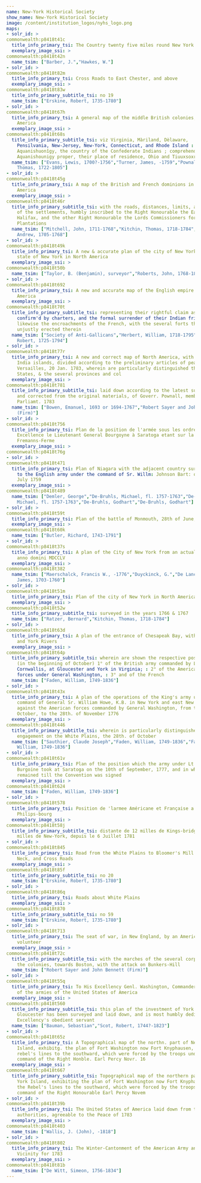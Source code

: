 ```yaml
---
name: New-York Historical Society
show_name: New-York Historical Society
image: /content/institution_logos/nyhs_logo.png
maps:
- solr_id: > 
commonwealth:p8418t41c
  title_info_primary_tsi: The Country twenty five miles round New York
  exemplary_image_ssi: > 
commonwealth:p8418t42n
  name_tsim: ["Barber, J.","Hawkes, W."]
- solr_id: > 
commonwealth:p8418t82m
  title_info_primary_tsi: Cross Roads to East Chester, and above
  exemplary_image_ssi: > 
commonwealth:p8418t83w
  title_info_primary_subtitle_tsi: no 19
  name_tsim: ["Erskine, Robert, 1735-1780"]
- solr_id: > 
commonwealth:p8418t67h
  title_info_primary_tsi: A general map of the middle British colonies, in
    America
  exemplary_image_ssi: > 
commonwealth:p8418t68s
  title_info_primary_subtitle_tsi: viz Virginia, Màriland, Dèlaware,
    Pensilvania, New-Jersey, New-York, Connecticut, and Rhode Island : of
    Aquanishuonîgy, the country of the Confederate Indians ; comprehending
    Aquanishounigy proper, their place of residence, Ohio and Tiuuxsoxruntie, t
  name_tsim: ["Evans, Lewis, 1700?-1756","Turner, James, -1759","Pownall,
    Thomas, 1722-1805"]
- solr_id: > 
commonwealth:p8418t45g
  title_info_primary_tsi: A map of the British and French dominions in North
    America
  exemplary_image_ssi: > 
commonwealth:p8418t46r
  title_info_primary_subtitle_tsi: with the roads, distances, limits, and extent
    of the settlements, humbly inscribed to the Right Honourable the Earl of
    Halifax, and the other Right Honourable the Lords Commissioners for Trade &
    Plantations
  name_tsim: ["Mitchell, John, 1711-1768","Kitchin, Thomas, 1718-1784","Millar,
    Andrew, 1705-1768"]
- solr_id: > 
commonwealth:p8418t49k
  title_info_primary_tsi: A new & accurate plan of the city of New York in the
    state of New York in North America
  exemplary_image_ssi: > 
commonwealth:p8418t50b
  name_tsim: ["Taylor, B. (Benjamin), surveyor","Roberts, John, 1768-1803"]
- solr_id: > 
commonwealth:p8418t692
  title_info_primary_tsi: A new and accurate map of the English empire in North
    America
  exemplary_image_ssi: > 
commonwealth:p8418t70t
  title_info_primary_subtitle_tsi: representing their rightful claim as
    confirm'd by charters, and the formal surrender of their Indian friends :
    likewise the encroachments of the French, with the several forts they have
    unjustly erected therein
  name_tsim: ["Society of Anti-Gallicans","Herbert, William, 1718-1795","Sayer,
    Robert, 1725-1794"]
- solr_id: > 
commonwealth:p8418t77r
  title_info_primary_tsi: A new and correct map of North America, with the West
    India islands, divided according to the preliminary articles of peace, signed at
    Versailles, 20 Jan. 1783, wherein are particularly distinguished the United
    States, & the several provinces and col
  exemplary_image_ssi: > 
commonwealth:p8418t781
  title_info_primary_subtitle_tsi: laid down according to the latest surveys,
    and corrected from the original materials, of Goverr. Pownall, membr. of
    Parliamt. 1783
  name_tsim: ["Bowen, Emanuel, 1693 or 1694-1767","Robert Sayer and John Bennett
    (Firm)"]
- solr_id: > 
commonwealth:p8418t756
  title_info_primary_tsi: Plan de la position de l'armée sous les ordre de son
    Excellence le Lieutenant General Bourgoyne à Saratoga etant sur la Retraite de
    Fremanns-Ferme
  exemplary_image_ssi: > 
commonwealth:p8418t76g
- solr_id: > 
commonwealth:p8418t471
  title_info_primary_tsi: Plan of Niagara with the adjacent country surrendered
    to the English army under the command of Sr. Willm: Johnson Bart: on the 25th of
    July 1759
  exemplary_image_ssi: > 
commonwealth:p8418t489
  name_tsim: ["Demler, George","De-Bruhls, Michael, fl. 1757-1763","De-Bruhls,
    Michael, fl. 1757-1763","De-Bruhls, Godhart","De-Bruhls, Godhart"]
- solr_id: > 
commonwealth:p8418t59t
  title_info_primary_tsi: Plan of the battle of Monmouth, 28th of June, 78
  exemplary_image_ssi: > 
commonwealth:p8418t60k
  name_tsim: ["Butler, Richard, 1743-1791"]
- solr_id: > 
commonwealth:p8418t37s
  title_info_primary_tsi: A plan of the City of New York from an actual survey
    anno domini MDCCLV
  exemplary_image_ssi: > 
commonwealth:p8418t382
  name_tsim: ["Maerschalck, Francis W., -1776","Duyckinck, G.","De Lancey,
    James, 1703-1760"]
- solr_id: > 
commonwealth:p8418t51m
  title_info_primary_tsi: Plan of the city of New York in North America
  exemplary_image_ssi: > 
commonwealth:p8418t52w
  title_info_primary_subtitle_tsi: surveyed in the years 1766 & 1767
  name_tsim: ["Ratzer, Bernard","Kitchin, Thomas, 1718-1784"]
- solr_id: > 
commonwealth:p8418t63d
  title_info_primary_tsi: A plan of the entrance of Chesapeak Bay, with James
    and York Rivers
  exemplary_image_ssi: > 
commonwealth:p8418t64p
  title_info_primary_subtitle_tsi: wherein are shown the respective positions
    (in the beginning of October) 1° of the British army commanded by Lord
    Cornwallis, at Gloucester and York in Virginia; : 2° of the American and French
    forces under General Washington, : 3° and of the French 
  name_tsim: ["Faden, William, 1749-1836"]
- solr_id: > 
commonwealth:p8418t43x
  title_info_primary_tsi: A plan of the operations of the King's army under the
    command of General Sr. William Howe, K.B. in New York and east New Jersey,
    against the American forces commanded by General Washington, from the 12th. of
    October, to the 28th. of November 1776
  exemplary_image_ssi: > 
commonwealth:p8418t446
  title_info_primary_subtitle_tsi: wherein is particularly distinguished the
    engagement on the White Plains, the 28th. of October
  name_tsim: ["Sauthier, Claude Joseph","Faden, William, 1749-1836","Faden,
    William, 1749-1836"]
- solr_id: > 
commonwealth:p8418t61v
  title_info_primary_tsi: Plan of the position which the army under Lt. Genl.
    Burgoine took at Saratoga on the 10th of September, 1777, and in which it
    remained till the Convention was signed
  exemplary_image_ssi: > 
commonwealth:p8418t624
  name_tsim: ["Faden, William, 1749-1836"]
- solr_id: > 
commonwealth:p8418t578
  title_info_primary_tsi: Position de 'larmee Américane et Française a
    Philips-bourg
  exemplary_image_ssi: > 
commonwealth:p8418t58j
  title_info_primary_subtitle_tsi: distante de 12 milles de Kings-bridge et 25
    milles de New-York, depuis le 6 Juillet 1781
- solr_id: > 
commonwealth:p8418t845
  title_info_primary_tsi: Road from the White Plains to Bloomer's Mill at Rye
    Neck, and Cross Roads
  exemplary_image_ssi: > 
commonwealth:p8418t85f
  title_info_primary_subtitle_tsi: no 20
  name_tsim: ["Erskine, Robert, 1735-1780"]
- solr_id: > 
commonwealth:p8418t86q
  title_info_primary_tsi: Roads about White Plains
  exemplary_image_ssi: > 
commonwealth:p8418t870
  title_info_primary_subtitle_tsi: no 59
  name_tsim: ["Erskine, Robert, 1735-1780"]
- solr_id: > 
commonwealth:p8418t713
  title_info_primary_tsi: The seat of war, in New England, by an American
    volunteer
  exemplary_image_ssi: > 
commonwealth:p8418t72c
  title_info_primary_subtitle_tsi: with the marches of the several corps sent by
    the colonies, towards Boston, with the attack on Bunkers-Hill
  name_tsim: ["Robert Sayer and John Bennett (Firm)"]
- solr_id: > 
commonwealth:p8418t55q
  title_info_primary_tsi: To His Excellency Genl. Washington, Commander in Chief
    of the armies of the United States of America
  exemplary_image_ssi: > 
commonwealth:p8418t560
  title_info_primary_subtitle_tsi: this plan of the investment of York and
    Gloucester has been surveyed and laid down, and is most humbly dedicated by His
    Excellency's obedient servant
  name_tsim: ["Bauman, Sebastian","Scot, Robert, 1744?-1823"]
- solr_id: > 
commonwealth:p8418t65z
  title_info_primary_tsi: A Topographical map of the northn. part of New York
    Island, exhibitg. the plan of Fort Washington now Fort Knyphausen, with the
    rebel's lines to the southward, which were forced by the troops under the
    command of the Right Honble. Earl Percy Novr. 16
  exemplary_image_ssi: > 
commonwealth:p8418t667
  title_info_primary_subtitle_tsi: Topographical map of the northern part of New
    York Island, exhibiting the plan of Fort Washington now Fort Knyphausen, with
    the Rebel's lines to the southward, which were forced by the troops under the
    command of the Right Honourable Earl Percy Novem
- solr_id: > 
commonwealth:p8418t39b
  title_info_primary_tsi: The United States of America laid down from the best
    authorities, agreeable to the Peace of 1783
  exemplary_image_ssi: > 
commonwealth:p8418t403
  name_tsim: ["Wallis, J. (John), -1818"]
- solr_id: > 
commonwealth:p8418t802
  title_info_primary_tsi: The Winter-Cantonment of the American Army and it's
    Vicinity for 1783
  exemplary_image_ssi: > 
commonwealth:p8418t81b
  name_tsim: ["De Witt, Simeon, 1756-1834"]
---
```

